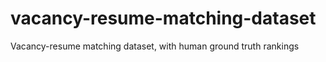 # vacancy-resume-matching-dataset
Vacancy-resume matching dataset, with human ground truth rankings
